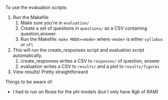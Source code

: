 To use the evaluation scripts:

1. Run the Makefile
   1. Make sure you're in `evaluation/`
   2. Create a set of questions in `questions/` as a CSV containing question,answer.
   3. Run the Makefile: `make MODE=<mode>` where `<mode>` is either `syllabus` or `nfl`
2. This will run the create_responses script and evaluation script automatically.
   1. create_responses writes a CSV to `responses/` of question, answer
   2. evaluation writes a CSV to `results/` and a plot to `results/figures`
3. View results! Pretty straightforward

Things to be aware of:

 - I had to run on Rosie for the phi models (but I only have 8gb of RAM)
